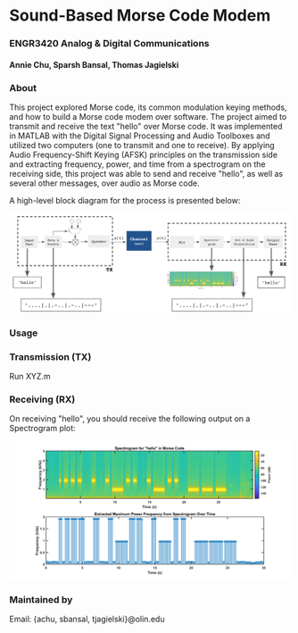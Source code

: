 # Sound-Based Morse Code Modem
### ENGR3420 Analog & Digital Communications
#### Annie Chu, Sparsh Bansal, Thomas Jagielski

### About 
This project explored Morse code, its common modulation keying methods, and how to build a Morse code modem over software. The project aimed to transmit and receive the text "hello" over Morse code. It was implemented in MATLAB with the Digital Signal Processing and Audio Toolboxes and utilized two computers (one to transmit and one to receive). By applying Audio Frequency-Shift Keying (AFSK) principles on the transmission side and extracting frequency, power, and time from a spectrogram on the receiving side, this project was able to send and receive "hello", as well as several other messages, over audio as Morse code.

A high-level block diagram for the process is presented below: 

![Block Diagram](https://github.com/ThomasJagielski/ADC-Final-Project-Morse-Code-Modem/blob/main/sound-based-morse-code-block-diagram.png)

### Usage
### Transmission (TX)
Run XYZ.m

### Receiving (RX)
On receiving "hello", you should receive the following output on a Spectrogram plot: 

![Block Diagram](https://github.com/ThomasJagielski/ADC-Final-Project-Morse-Code-Modem/blob/main/images/spectrogram.png)

### Maintained by
Email: {achu, sbansal, tjagielski}@olin.edu
